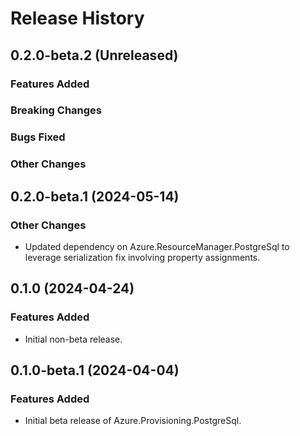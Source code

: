 # Release History

## 0.2.0-beta.2 (Unreleased)

### Features Added

### Breaking Changes

### Bugs Fixed

### Other Changes

## 0.2.0-beta.1 (2024-05-14)

### Other Changes

- Updated dependency on Azure.ResourceManager.PostgreSql to leverage serialization fix involving property assignments.

## 0.1.0 (2024-04-24)

### Features Added

- Initial non-beta release.

## 0.1.0-beta.1 (2024-04-04)

### Features Added

- Initial beta release of Azure.Provisioning.PostgreSql.

